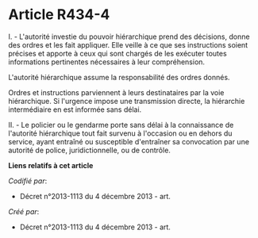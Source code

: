 # Article R434-4

I. - L'autorité investie du pouvoir hiérarchique prend des décisions, donne des ordres et les fait appliquer. Elle veille à
ce que ses instructions soient précises et apporte à ceux qui sont chargés de les exécuter toutes informations pertinentes
nécessaires à leur compréhension.

L'autorité hiérarchique assume la responsabilité des ordres donnés.

Ordres et instructions parviennent à leurs destinataires par la voie hiérarchique. Si l'urgence impose une transmission
directe, la hiérarchie intermédiaire en est informée sans délai.

II. - Le policier ou le gendarme porte sans délai à la connaissance de l'autorité hiérarchique tout fait survenu à l'occasion
ou en dehors du service, ayant entraîné ou susceptible d'entraîner sa convocation par une autorité de police,
juridictionnelle, ou de contrôle.

**Liens relatifs à cet article**

_Codifié par_:

  - Décret n°2013-1113 du 4 décembre 2013 - art.

_Créé par_:

  - Décret n°2013-1113 du 4 décembre 2013 - art.
